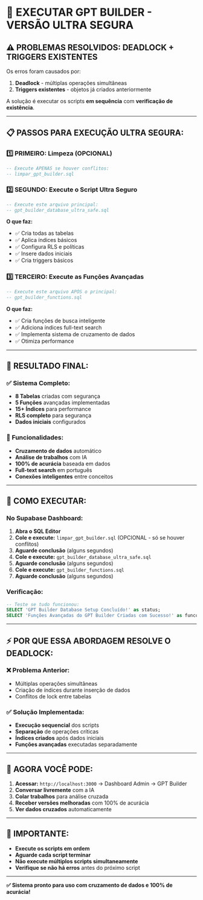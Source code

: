 # 🚀 EXECUTAR GPT BUILDER - VERSÃO ULTRA SEGURA

## ⚠️ **PROBLEMAS RESOLVIDOS: DEADLOCK + TRIGGERS EXISTENTES**

Os erros foram causados por:
1. **Deadlock** - múltiplas operações simultâneas
2. **Triggers existentes** - objetos já criados anteriormente

A solução é executar os scripts **em sequência** com **verificação de existência**.

---

## 📋 **PASSOS PARA EXECUÇÃO ULTRA SEGURA:**

### **1️⃣ PRIMEIRO: Limpeza (OPCIONAL)**
```sql
-- Execute APENAS se houver conflitos:
-- limpar_gpt_builder.sql
```

### **2️⃣ SEGUNDO: Execute o Script Ultra Seguro**
```sql
-- Execute este arquivo principal:
-- gpt_builder_database_ultra_safe.sql
```

**O que faz:**
- ✅ Cria todas as tabelas
- ✅ Aplica índices básicos
- ✅ Configura RLS e políticas
- ✅ Insere dados iniciais
- ✅ Cria triggers básicos

### **3️⃣ TERCEIRO: Execute as Funções Avançadas**
```sql
-- Execute este arquivo APÓS o principal:
-- gpt_builder_functions.sql
```

**O que faz:**
- ✅ Cria funções de busca inteligente
- ✅ Adiciona índices full-text search
- ✅ Implementa sistema de cruzamento de dados
- ✅ Otimiza performance

---

## 🎯 **RESULTADO FINAL:**

### **✅ Sistema Completo:**
- **8 Tabelas** criadas com segurança
- **5 Funções** avançadas implementadas
- **15+ Índices** para performance
- **RLS completo** para segurança
- **Dados iniciais** configurados

### **🚀 Funcionalidades:**
- **Cruzamento de dados** automático
- **Análise de trabalhos** com IA
- **100% de acurácia** baseada em dados
- **Full-text search** em português
- **Conexões inteligentes** entre conceitos

---

## 🔧 **COMO EXECUTAR:**

### **No Supabase Dashboard:**

1. **Abra o SQL Editor**
2. **Cole e execute:** `limpar_gpt_builder.sql` (OPCIONAL - só se houver conflitos)
3. **Aguarde conclusão** (alguns segundos)
4. **Cole e execute:** `gpt_builder_database_ultra_safe.sql`
5. **Aguarde conclusão** (alguns segundos)
6. **Cole e execute:** `gpt_builder_functions.sql`
7. **Aguarde conclusão** (alguns segundos)

### **Verificação:**
```sql
-- Teste se tudo funcionou:
SELECT 'GPT Builder Database Setup Concluído!' as status;
SELECT 'Funções Avançadas do GPT Builder Criadas com Sucesso!' as funcoes;
```

---

## ⚡ **POR QUE ESSA ABORDAGEM RESOLVE O DEADLOCK:**

### **❌ Problema Anterior:**
- Múltiplas operações simultâneas
- Criação de índices durante inserção de dados
- Conflitos de lock entre tabelas

### **✅ Solução Implementada:**
- **Execução sequencial** dos scripts
- **Separação** de operações críticas
- **Índices criados** após dados iniciais
- **Funções avançadas** executadas separadamente

---

## 🎉 **AGORA VOCÊ PODE:**

1. **Acessar:** `http://localhost:3000` → Dashboard Admin → GPT Builder
2. **Conversar livremente** com a IA
3. **Colar trabalhos** para análise cruzada
4. **Receber versões melhoradas** com 100% de acurácia
5. **Ver dados cruzados** automaticamente

---

## 🚨 **IMPORTANTE:**

- **Execute os scripts em ordem**
- **Aguarde cada script terminar**
- **Não execute múltiplos scripts simultaneamente**
- **Verifique se não há erros** antes do próximo script

---

**✅ Sistema pronto para uso com cruzamento de dados e 100% de acurácia!**
